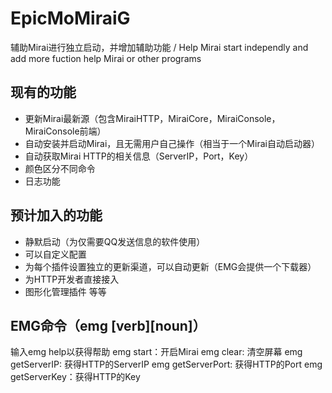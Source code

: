 # EpicMoMiraiG
辅助Mirai进行独立启动，并增加辅助功能 / Help Mirai start independly and add more fuction help Mirai or other programs
## 现有的功能
- 更新Mirai最新源（包含MiraiHTTP，MiraiCore，MiraiConsole，MiraiConsole前端）
- 自动安装并启动Mirai，且无需用户自己操作（相当于一个Mirai自动启动器）
- 自动获取Mirai HTTP的相关信息（ServerIP，Port，Key）
- 颜色区分不同命令
- 日志功能
## 预计加入的功能
- 静默启动（为仅需要QQ发送信息的软件使用）
- 可以自定义配置
- 为每个插件设置独立的更新渠道，可以自动更新（EMG会提供一个下载器）
- 为HTTP开发者直接接入
- 图形化管理插件
等等
## EMG命令（emg [verb][noun]）
 输入emg help以获得帮助
 emg start：开启Mirai
 emg clear: 清空屏幕
 emg getServerIP: 获得HTTP的ServerIP
 emg getServerPort: 获得HTTP的Port
 emg getServerKey：获得HTTP的Key
 
